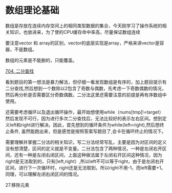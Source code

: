 # 数组理论基础

数组是存放在连续内存空间上的相同类型数据的集合，今天刚学习了操作系统的相关知识，也放进来，为了使的CPU缓存命中率高，尽量保证数组连续

要注意vector 和 array的区别，vector的底层实现是array，严格来讲vector是容器，不是数组。

数组的元素是不能删的，只能覆盖。

[704. 二分查找](https://blog.csdn.net/weixin_47100514/article/details/134958852?spm=1001.2014.3001.5502)

看到题目的第一想法是暴力解法，但仔细一看发现数组是有序的，加上题目提示有二分查找,然后想到一个数除以2包含了奇数与偶数，先考虑一下奇数偶数的情况，然后再分析是否需要区分奇数偶数。二分法这里还需要注意的前提是再有序数组中使用。

还需要考虑循环以及退出循环操作，最开始想使用while（nums[tmp]!=target）然后发现不可行，因为进行多次二分查找后，无法比较好的表示左右区间。想到定义left和right进行解决。因此，首先想到的循环条件为while(left<right),然后想终止条件,
虽然能跑出来，但是感觉是按照答案写题目了,会卡在循环终止的情况下。

需要理解并掌握二分法的相关知识，写二分法经常写乱，主要是因为对区间的定义没有想清楚，区间的定义就是不变量。二分法包含了两种情况，一种是左闭右开区间，还有一种是左闭右闭区间，上面这种做法属于左闭右开区间这种情况，因为right是无法取到的，只有[left,right）,所以left不可以等于right，由于是左闭右开区间，进行下一次循环时，right还是无法取到，所以right不用-1，而left需要+1。同理，可以理解左闭右闭区间的情况。


27.移除元素
